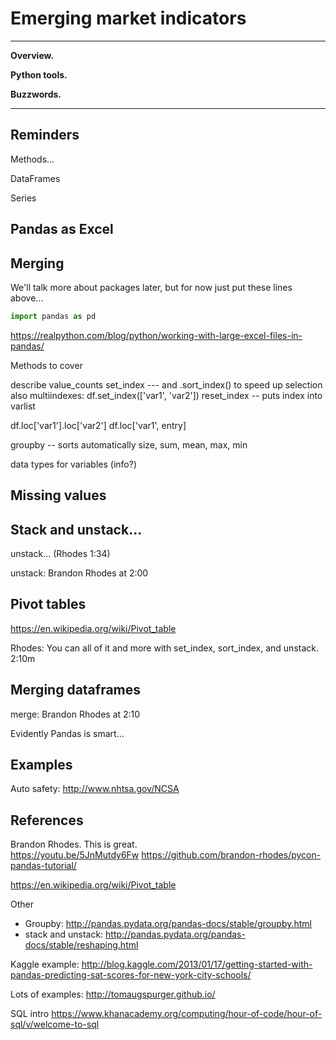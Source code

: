 
# Emerging market indicators 

---
**Overview.** 

**Python tools.**  

**Buzzwords.**  

---

## Reminders

Methods...

DataFrames

Series 


## Pandas as Excel 


## Merging


We'll talk more about packages later, but for now just put these lines above...

```python 
import pandas as pd
```

https://realpython.com/blog/python/working-with-large-excel-files-in-pandas/


Methods to cover

describe
value_counts
set_index  --- and  .sort_index() to speed up selection 
also multiindexes:  df.set_index(['var1', 'var2'])
reset_index -- puts index into varlist 

df.loc['var1'].loc['var2']
df.loc['var1', entry]

groupby -- sorts automatically 
size, sum, mean, max, min 

data types for variables (info?)

## Missing values 


## Stack and unstack...  


unstack... (Rhodes 1:34) 

unstack:  Brandon Rhodes at 2:00 
 

## Pivot tables 

https://en.wikipedia.org/wiki/Pivot_table 

Rhodes:  You can all of it and more with set_index, sort_index, and unstack.  2:10m



## Merging dataframes 

merge:  Brandon Rhodes at 2:10 

Evidently Pandas is smart... 


## Examples 

Auto safety:  http://www.nhtsa.gov/NCSA


## References 

Brandon Rhodes.  This is great.  
https://youtu.be/5JnMutdy6Fw
https://github.com/brandon-rhodes/pycon-pandas-tutorial/

https://en.wikipedia.org/wiki/Pivot_table

Other 

* Groupby:  http://pandas.pydata.org/pandas-docs/stable/groupby.html
* stack and unstack:  http://pandas.pydata.org/pandas-docs/stable/reshaping.html

Kaggle example:  http://blog.kaggle.com/2013/01/17/getting-started-with-pandas-predicting-sat-scores-for-new-york-city-schools/ 

Lots of examples:  http://tomaugspurger.github.io/

SQL intro https://www.khanacademy.org/computing/hour-of-code/hour-of-sql/v/welcome-to-sql 
